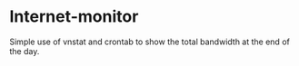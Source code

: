 # Internet-monitor
Simple use of vnstat and crontab to show the total bandwidth at the end of the day.
